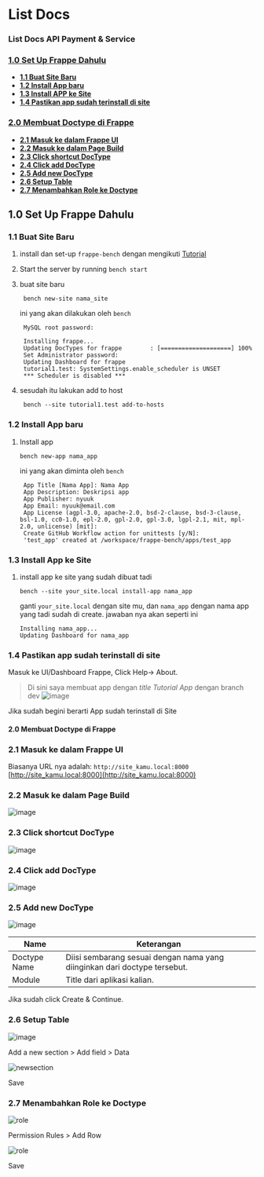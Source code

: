 # List Docs

### List Docs API Payment & Service  

### [1.0 Set Up Frappe Dahulu](#10-set-up-frappe-dahulu-1)
- [**1.1 Buat Site Baru**](#11-Buat-Site-Baru)
- [**1.2 Install App baru**](#12-Install-App-baru)
- [**1.3 Install APP ke Site**](#13-install-app-ke-site)
- [**1.4 Pastikan app sudah terinstall di site**](#14-pastikan-app-sudah-terinstall-di-site)

### [2.0 Membuat Doctype di Frappe](#20-membuat-doctype-di-frappe-1)
- [**2.1 Masuk ke dalam Frappe UI**](#21-masuk-ke-dalam-frappe-ui)
- [**2.2 Masuk ke dalam Page Build**](#22-masuk-ke-dalam-page-build)
- [**2.3 Click shortcut DocType**](#23-click-shortcut-doctype)
- [**2.4 Click add DocType**](#24-click-add-doctype)
- [**2.5 Add new DocType**](#25-add-new-doctype)
- [**2.6 Setup Table**](#26-setup-table)
- [**2.7 Menambahkan Role ke Doctype**](#27-menambahkan-role-ke-doctype)


## 1.0 Set Up Frappe Dahulu
### 1.1 Buat Site Baru 

1. install dan set-up `frappe-bench` dengan mengikuti [Tutorial](https://frappeframework.com/docs/user/en/installation)
   
2. Start the server by running `bench start`

3. buat site baru
   
        bench new-site nama_site 
   
    ini yang akan dilakukan oleh `bench`

        MySQL root password: 
        
        Installing frappe...
        Updating DocTypes for frappe        : [====================] 100%
        Set Administrator password: 
        Updating Dashboard for frappe
        tutorial1.test: SystemSettings.enable_scheduler is UNSET
        *** Scheduler is disabled ***
    
4. sesudah itu lakukan add to host 

        bench --site tutorial1.test add-to-hosts
    
### 1.2 Install App baru
1. Install app
   
       bench new-app nama_app
       
    ini yang akan diminta oleh `bench`
    
        App Title [Nama App]: Nama App
        App Description: Deskripsi app
        App Publisher: nyuuk
        App Email: nyuuk@email.com
        App License (agpl-3.0, apache-2.0, bsd-2-clause, bsd-3-clause, bsl-1.0, cc0-1.0, epl-2.0, gpl-2.0, gpl-3.0, lgpl-2.1, mit, mpl-2.0, unlicense) [mit]:
        Create GitHub Workflow action for unittests [y/N]:
        'test_app' created at /workspace/frappe-bench/apps/test_app
        
### 1.3 Install App ke Site
1. install app ke site yang sudah dibuat tadi

       bench --site your_site.local install-app nama_app
   
   ganti `your_site.local` dengan site mu, dan `nama_app` dengan nama app yang tadi sudah di create. jawaban nya akan seperti ini

       Installing nama_app...
       Updating Dashboard for nama_app

### 1.4 Pastikan app sudah terinstall di site

Masuk ke UI/Dashboard Frappe, Click Help-> About.
> Di sini saya membuat app dengan *title Tutorial App* dengan branch dev
![image](https://github.com/KenkenOC/FOR-SOUNDBOX/assets/161264420/f6984551-061d-4fd8-bfaa-c5cda1161a02)

Jika sudah begini berarti App sudah terinstall di Site 



#### 2.0 Membuat Doctype di Frappe

### 2.1 Masuk ke dalam Frappe UI
Biasanya URL nya adalah: `http://site_kamu.local:8000` [http://site_kamu.local:8000](http://site_kamu.local:8000)

### 2.2 Masuk ke dalam Page Build
![image](https://github.com/KenkenOC/FOR-SOUNDBOX/assets/161264420/081cb1e0-ed45-46e2-b931-260f6acf3124)


### 2.3 Click shortcut DocType
![image](https://github.com/KenkenOC/FOR-SOUNDBOX/assets/161264420/985cc9a1-2649-4d9f-bc9b-d622adffdd17)


### 2.4 Click add DocType
![image](https://github.com/KenkenOC/FOR-SOUNDBOX/assets/161264420/f33ad04b-fbf1-4be2-841c-71694664c37a)


### 2.5 Add new DocType
![image](https://github.com/KenkenOC/FOR-SOUNDBOX/assets/161264420/665e8a95-912e-4d23-be75-9eaa9f07718b)



| Name           | Keterangan                                                                                     |
|----------------|-----------------------------------------------------------------------------------------------|
| Doctype Name   | Diisi sembarang sesuai dengan nama yang diinginkan dari doctype tersebut.                     |
| Module         | Title dari aplikasi kalian.                                                                   |

Jika sudah click Create & Continue.

### 2.6 Setup Table
![image](https://github.com/KenkenOC/FOR-SOUNDBOX/assets/161264420/c3266f73-d205-46fc-bb68-29b32e49be5e)


Add a new section > Add field > Data

![newsection](https://github.com/Akiyaaaaaa/frappe/wiki/image/Build-Custom-Rest-HTTP-API/1710890224623.png)


Save


### 2.7 Menambahkan Role ke Doctype 

![role](https://github.com/Akiyaaaaaa/frappe/wiki/image/Build-Custom-Rest-HTTP-API/1710890467421.png)

Permission Rules > Add Row

![role](https://github.com/Akiyaaaaaa/frappe/wiki/image/Build-Custom-Rest-HTTP-API/1710890535525.png)

Save


